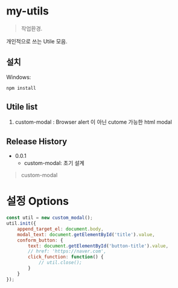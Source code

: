 # my-utils
> 작업환경.

개인적으로 쓰는 Utile 모음.

## 설치


Windows:

```sh
npm install
```

## Utile list

1. custom-modal : Browser alert 이 아닌 cutome 가능한 html modal


## Release History

* 0.0.1
    * custom-modal: 초기 설계


> custom-modal

# 설정 Options

```javascript
const util = new custom_modal();
util.init({
	append_target_el: document.body,
	modal_text: document.getElementById('title').value,
	conform_button: {
		text: document.getElementById('button-title').value,
		// href: 'https://naver.com',
		click_function: function() {
			// util.close();
		}
	}
});
```

